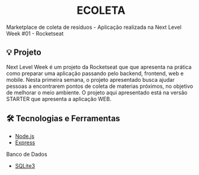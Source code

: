 <div align="center">

# ECOLETA
</div>
Marketplace de coleta de resíduos - Aplicação realizada na Next Level Week #01 - Rocketseat

## 💡 Projeto
Next Level Week é um projeto da Rocketseat que que apresenta na prática como preparar uma aplicação passando pelo backend, frontend, web e mobile.
Nesta primeira semana, o projeto apresentado busca ajudar pessoas a encontrarem pontos de coleta de materias próximos, no objetivo de melhorar o meio ambiente.
O projeto aqui apresentado está na versão STARTER que apresenta a aplicação WEB.

## 🛠️ Tecnologias e Ferramentas

- [Node.js](https://nodejs.org/en/docs/)
- [Express](http://expressjs.com/)

Banco de Dados
- [SQLite3](https://www.npmjs.com/package/sqlite3)
